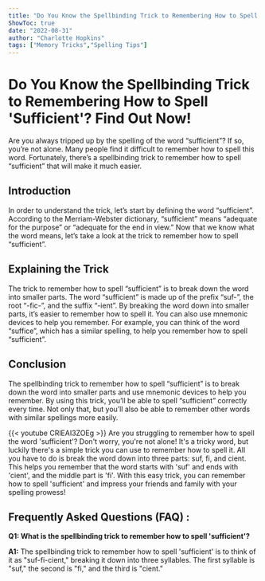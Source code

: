 ```yaml
---
title: "Do You Know the Spellbinding Trick to Remembering How to Spell 'Sufficient'? Find Out Now!"
ShowToc: true 
date: "2022-08-31"
author: "Charlotte Hopkins" 
tags: ["Memory Tricks","Spelling Tips"]
---
```

# Do You Know the Spellbinding Trick to Remembering How to Spell 'Sufficient'? Find Out Now!

Are you always tripped up by the spelling of the word “sufficient”? If so, you’re not alone. Many people find it difficult to remember how to spell this word. Fortunately, there’s a spellbinding trick to remember how to spell “sufficient” that will make it much easier.

## Introduction 

In order to understand the trick, let’s start by defining the word “sufficient”. According to the Merriam-Webster dictionary, “sufficient” means “adequate for the purpose” or “adequate for the end in view.” Now that we know what the word means, let’s take a look at the trick to remember how to spell “sufficient”.

## Explaining the Trick 

The trick to remember how to spell “sufficient” is to break down the word into smaller parts. The word “sufficient” is made up of the prefix “suf-”, the root “-fic-”, and the suffix “-ient”. By breaking the word down into smaller parts, it’s easier to remember how to spell it. You can also use mnemonic devices to help you remember. For example, you can think of the word “suffice”, which has a similar spelling, to help you remember how to spell “sufficient”.

## Conclusion 

The spellbinding trick to remember how to spell “sufficient” is to break down the word into smaller parts and use mnemonic devices to help you remember. By using this trick, you’ll be able to spell “sufficient” correctly every time. Not only that, but you’ll also be able to remember other words with similar spellings more easily.

{{< youtube CRlEAI3ZOEg >}} 
Are you struggling to remember how to spell the word 'sufficient'? Don't worry, you're not alone! It's a tricky word, but luckily there's a simple trick you can use to remember how to spell it. All you have to do is break the word down into three parts: suf, fi, and cient. This helps you remember that the word starts with 'suf' and ends with 'cient', and the middle part is 'fi'. With this easy trick, you can remember how to spell 'sufficient' and impress your friends and family with your spelling prowess!

## Frequently Asked Questions (FAQ) :
**Q1: What is the spellbinding trick to remember how to spell 'sufficient'?**

**A1:** The spellbinding trick to remember how to spell 'sufficient' is to think of it as "suf-fi-cient," breaking it down into three syllables. The first syllable is "suf," the second is "fi," and the third is "cient."





